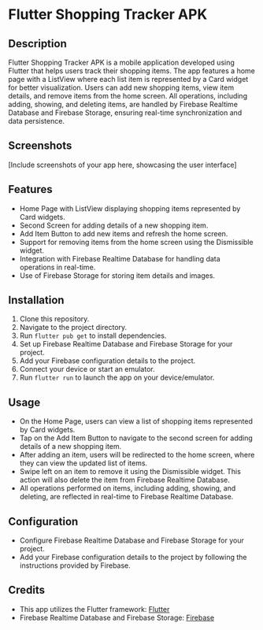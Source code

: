 # Flutter Shopping Tracker APK

## Description
Flutter Shopping Tracker APK is a mobile application developed using Flutter that helps users track their shopping items. The app features a home page with a ListView where each list item is represented by a Card widget for better visualization. Users can add new shopping items, view item details, and remove items from the home screen. All operations, including adding, showing, and deleting items, are handled by Firebase Realtime Database and Firebase Storage, ensuring real-time synchronization and data persistence.

## Screenshots
[Include screenshots of your app here, showcasing the user interface]

## Features
- Home Page with ListView displaying shopping items represented by Card widgets.
- Second Screen for adding details of a new shopping item.
- Add Item Button to add new items and refresh the home screen.
- Support for removing items from the home screen using the Dismissible widget.
- Integration with Firebase Realtime Database for handling data operations in real-time.
- Use of Firebase Storage for storing item details and images.

## Installation
1. Clone this repository.
2. Navigate to the project directory.
3. Run `flutter pub get` to install dependencies.
4. Set up Firebase Realtime Database and Firebase Storage for your project.
5. Add your Firebase configuration details to the project.
6. Connect your device or start an emulator.
7. Run `flutter run` to launch the app on your device/emulator.

## Usage
- On the Home Page, users can view a list of shopping items represented by Card widgets.
- Tap on the Add Item Button to navigate to the second screen for adding details of a new shopping item.
- After adding an item, users will be redirected to the home screen, where they can view the updated list of items.
- Swipe left on an item to remove it using the Dismissible widget. This action will also delete the item from Firebase Realtime Database.
- All operations performed on items, including adding, showing, and deleting, are reflected in real-time to Firebase Realtime Database.

## Configuration
- Configure Firebase Realtime Database and Firebase Storage for your project.
- Add your Firebase configuration details to the project by following the instructions provided by Firebase.

## Credits
- This app utilizes the Flutter framework: [Flutter](https://flutter.dev/)
- Firebase Realtime Database and Firebase Storage: [Firebase](https://firebase.google.com/)
